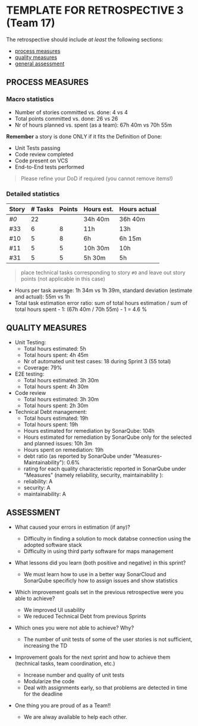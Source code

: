 TEMPLATE FOR RETROSPECTIVE 3 (Team 17)
=====================================

The retrospective should include _at least_ the following
sections:

- [process measures](#process-measures)
- [quality measures](#quality-measures)
- [general assessment](#assessment)

## PROCESS MEASURES 

### Macro statistics

- Number of stories committed vs. done: 4 vs 4 
- Total points committed vs. done: 26 vs 26 
- Nr of hours planned vs. spent (as a team): 67h 40m vs 70h 55m

**Remember** a story is done ONLY if it fits the Definition of Done:
 
- Unit Tests passing
- Code review completed
- Code present on VCS
- End-to-End tests performed

> Please refine your DoD if required (you cannot remove items!) 

### Detailed statistics

| Story  | # Tasks | Points | Hours est. | Hours actual |
|--------|---------|--------|------------|--------------|
| _#0_   |   22    |        |   34h 40m  |  36h 40m     |
| #33    |    6    |   8    |   11h      |    13h       |
| #10    |    5    |   8    |   6h       |    6h 15m    |
| #11    |    5    |   5    |   10h 30m  |    10h       |
| #31    |    5    |   5    |   5h 30m   |     5h       |

> place technical tasks corresponding to story `#0` and leave out story points (not applicable in this case)

- Hours per task average: 1h 34m vs 1h 39m, standard deviation (estimate and actual):  55m vs 1h
- Total task estimation error ratio: sum of total hours estimation / sum of total hours spent - 1: (67h 40m / 70h 55m) - 1 = 4.6 %

  
## QUALITY MEASURES 

- Unit Testing:
  - Total hours estimated: 5h 
  - Total hours spent:  4h 45m
  - Nr of automated unit test cases: 18 during Sprint 3 (55 total)
  - Coverage: 79%
- E2E testing:
  - Total hours estimated: 3h 30m
  - Total hours spent: 4h 30m
- Code review 
  - Total hours estimated: 3h 30m
  - Total hours spent: 2h 30m
- Technical Debt management:
  - Total hours estimated: 19h
  - Total hours spent: 19h
  - Hours estimated for remediation by SonarQube: 104h
  - Hours estimated for remediation by SonarQube only for the selected and planned issues: 10h 3m
  - Hours spent on remediation: 19h
  - debt ratio (as reported by SonarQube under "Measures-Maintainability"): 0.6%
  - rating for each quality characteristic reported in SonarQube under "Measures" (namely reliability, security, maintainability ):
  - reliability: A
  - security: A
  - maintainability: A



## ASSESSMENT

- What caused your errors in estimation (if any)?
  - Difficulty in finding a solution to mock databse connection using the adopted software stack
  - Difficulty in using third party software for maps management

- What lessons did you learn (both positive and negative) in this sprint?
  - We must learn how to use in a better way SonarCloud and SonarQube specificly how to assign issues and show statistics

- Which improvement goals set in the previous retrospective were you able to achieve? 
  - We improved UI usability
  - We reduced Technical Debt from previous Sprints
  
- Which ones you were not able to achieve? Why?
  - The number of unit tests of some of the user stories is not sufficient, increasing the TD

- Improvement goals for the next sprint and how to achieve them (technical tasks, team coordination, etc.)
  - Increase number and quality of unit tests
  - Modularize the code
  - Deal with assignments early, so that problems are detected in time for the deadline


- One thing you are proud of as a Team!!
  - We are alway available to help each other.
